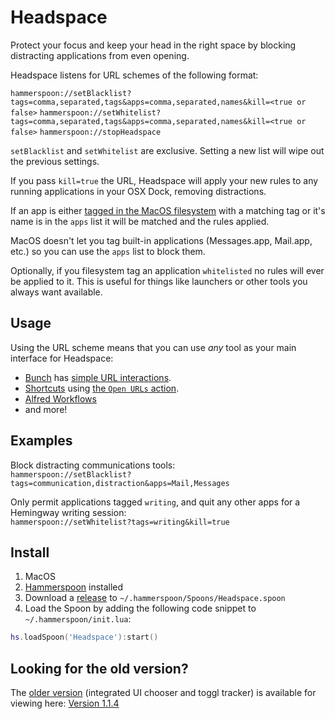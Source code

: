 # Headspace

Protect your focus and keep your head in the right space by blocking distracting applications from even opening.

Headspace listens for URL schemes of the following format:

`hammerspoon://setBlacklist?tags=comma,separated,tags&apps=comma,separated,names&kill=<true or false>`
`hammerspoon://setWhitelist?tags=comma,separated,tags&apps=comma,separated,names&kill=<true or false>`
`hammerspoon://stopHeadspace`

`setBlacklist` and `setWhitelist` are exclusive. Setting a new list will wipe out the previous settings.

If you pass `kill=true` the URL, Headspace will apply your new rules to any running applications in your OSX Dock, removing distractions.

If an app is either [tagged in the MacOS filesystem](https://support.apple.com/guide/mac-help/tag-files-and-folders-mchlp15236/mac) with a matching tag or it's name is in the `apps` list it will be matched and the rules applied.

MacOS doesn't let you tag built-in applications (Messages.app, Mail.app, etc.) so you can use the `apps` list to block them.

Optionally, if you filesystem tag an application `whitelisted` no rules will ever be applied to it. This is useful for things like launchers or other tools you always want available.

## Usage

Using the URL scheme means that you can use _any_ tool as your main interface for Headspace:

- [Bunch](https://bunchapp.co/) has [simple URL interactions](https://bunchapp.co/docs/bunch-files/opening-web-pages/).
- [Shortcuts](https://support.apple.com/guide/shortcuts-mac/intro-to-shortcuts-apdf22b0444c/mac) using [the `Open URLs` action](https://support.apple.com/guide/shortcuts/intro-to-url-schemes-apd621a1ad7a/ios).
- [Alfred Workflows](https://www.alfredapp.com/workflows/)
- and more!

## Examples

Block distracting communications tools:  
`hammerspoon://setBlacklist?tags=communication,distraction&apps=Mail,Messages`

Only permit applications tagged `writing`, and quit any other apps for a Hemingway writing session:  
`hammerspoon://setWhitelist?tags=writing&kill=true`

## Install

1. MacOS
2. [Hammerspoon](https://www.hammerspoon.org/go/) installed
3. Download a [release](https://github.com/evantravers/Headspace.spoon/releases) to `~/.hammerspoon/Spoons/Headspace.spoon`
4. Load the Spoon by adding the following code snippet to `~/.hammerspoon/init.lua`:

```lua
hs.loadSpoon('Headspace'):start()
```

## Looking for the old version?

The [older version](https://evantravers.com/articles/2021/03/20/headspace-v1-0/) (integrated UI chooser and toggl tracker) is available for viewing here: [Version 1.1.4](https://github.com/evantravers/Headspace.spoon/tree/1.1.4)
